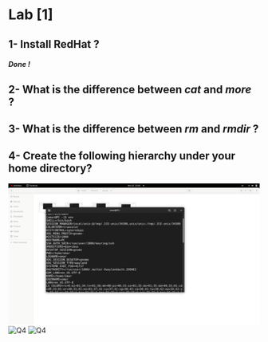 # Lab [1]

## 1- Install RedHat ?
##### Done !

## 2- What is the difference between ***cat*** and ***more*** ?
##### 

## 3- What is the difference between ***rm*** and ***rmdir*** ?
##### 

## 4- Create the following hierarchy under your home directory?
![Q4](/Pics/4.png)
![Q4](/Pics/4.1.png)
![Q4](/Pics/4.2.png)


